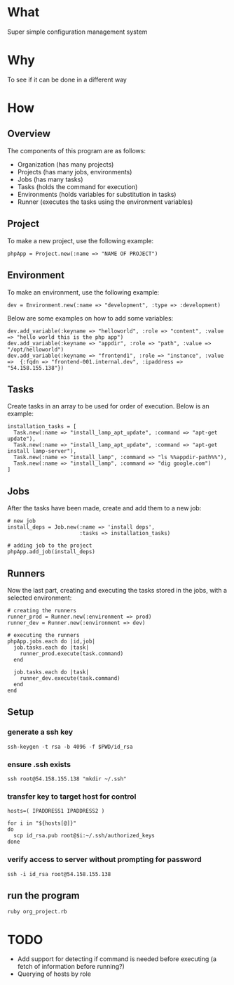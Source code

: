 # What

Super simple configuration management system

# Why

To see if it can be done in a different way

# How

## Overview

The components of this program are as follows:

* Organization (has many projects)
* Projects (has many jobs, environments)
* Jobs (has many tasks)
* Tasks (holds the command for execution)
* Environments (holds variables for substitution in tasks)
* Runner (executes the tasks using the environment variables)

## Project

To make a new project, use the following example:

```
phpApp = Project.new(:name => "NAME OF PROJECT")
```

## Environment

To make an environment, use the following example:

```
dev = Environment.new(:name => "development", :type => :development)
```

Below are some examples on how to add some variables:

```
dev.add_variable(:keyname => "helloworld", :role => "content", :value => "hello world this is the php app")
dev.add_variable(:keyname => "appdir", :role => "path", :value => "/opt/helloworld")
dev.add_variable(:keyname => "frontend1", :role => "instance", :value =>  {:fqdn => "frontend-001.internal.dev", :ipaddress => "54.158.155.138"})
```

## Tasks

Create tasks in an array to be used for order of execution. Below is an example:

```
installation_tasks = [
  Task.new(:name => "install_lamp_apt_update", :command => "apt-get update"),
  Task.new(:name => "install_lamp_apt_update", :command => "apt-get install lamp-server"),
  Task.new(:name => "install_lamp", :command => "ls %%appdir-path%%"),
  Task.new(:name => "install_lamp", :command => "dig google.com")
]
```

## Jobs

After the tasks have been made, create and add them to a new job:

```
# new job
install_deps = Job.new(:name => 'install deps', 
                       :tasks => installation_tasks)

# adding job to the project
phpApp.add_job(install_deps)

```

## Runners

Now the last part, creating and executing the tasks stored in the jobs, with a selected environment:

```
# creating the runners
runner_prod = Runner.new(:environment => prod)
runner_dev = Runner.new(:environment => dev)

# executing the runners
phpApp.jobs.each do |id,job|
  job.tasks.each do |task|
    runner_prod.execute(task.command)
  end

  job.tasks.each do |task|
    runner_dev.execute(task.command)
  end
end
```

## Setup

### generate a ssh key

```
ssh-keygen -t rsa -b 4096 -f $PWD/id_rsa
```

### ensure .ssh exists

```
ssh root@54.158.155.138 "mkdir ~/.ssh"
```

### transfer key to target host for control

```
hosts=( IPADDRESS1 IPADDRESS2 )

for i in "${hosts[@]}"
do
  scp id_rsa.pub root@$i:~/.ssh/authorized_keys
done
```

### verify access to server without prompting for password

```
ssh -i id_rsa root@54.158.155.138
```

## run the program

```
ruby org_project.rb
```

# TODO

* Add support for detecting if command is needed before executing (a fetch of information before running?)
* Querying of hosts by role